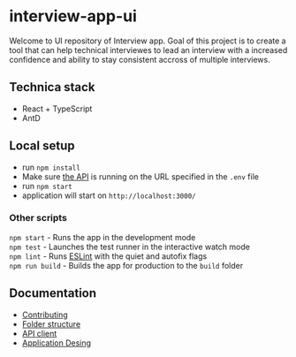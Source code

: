 # interview-app-ui

Welcome to UI repository of Interview app. Goal of this project is to create a tool that can help technical interviewes to lead an interview with a increased confidence and ability to stay consistent accross of multiple interviews.

## Technica stack
- React + TypeScript
- AntD 

## Local setup

- run `npm install`
- Make sure [the API](https://github.com/3PillarGlobal-Czechia/interview-app-api) is running on the URL specified in the `.env` file
- run `npm start`
- application will start on `http://localhost:3000/`

### Other scripts

`npm start` - Runs the app in the development mode \
`npm test` - Launches the test runner in the interactive watch mode \
`npm lint` - Runs [ESLint](https://eslint.org/) with the quiet and autofix flags \
`npm run build` - Builds the app for production to the `build` folder

## Documentation

- [Contributing](CONTRIBUTING.md)
- [Folder structure](docs/FOLDER_STRUCTURE.md)
- [API client](docs/API_CLIENT.md)
- [Application Desing](docs/DESIGN.md)